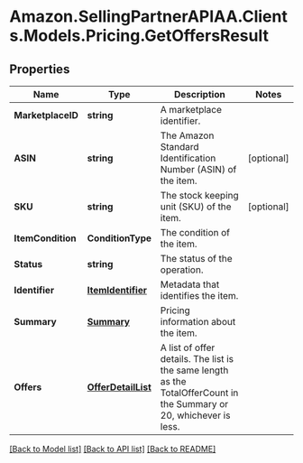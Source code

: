 # Amazon.SellingPartnerAPIAA.Clients.Models.Pricing.GetOffersResult
## Properties

Name | Type | Description | Notes
------------ | ------------- | ------------- | -------------
**MarketplaceID** | **string** | A marketplace identifier. | 
**ASIN** | **string** | The Amazon Standard Identification Number (ASIN) of the item. | [optional] 
**SKU** | **string** | The stock keeping unit (SKU) of the item. | [optional] 
**ItemCondition** | **ConditionType** | The condition of the item. | 
**Status** | **string** | The status of the operation. | 
**Identifier** | [**ItemIdentifier**](ItemIdentifier.md) | Metadata that identifies the item. | 
**Summary** | [**Summary**](Summary.md) | Pricing information about the item. | 
**Offers** | [**OfferDetailList**](OfferDetailList.md) | A list of offer details. The list is the same length as the TotalOfferCount in the Summary or 20, whichever is less. | 

[[Back to Model list]](../README.md#documentation-for-models) [[Back to API list]](../README.md#documentation-for-api-endpoints) [[Back to README]](../README.md)

